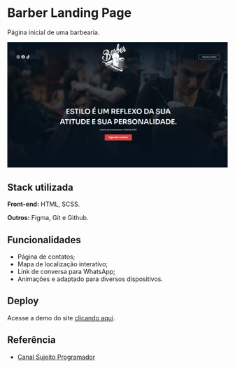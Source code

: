 # Barber Landing Page

Página inicial de uma barbearia.

![App Screenshot](./.github/thumb.png)

## Stack utilizada

**Front-end:** HTML, SCSS.

**Outros:** Figma, Git e Github.

## Funcionalidades

- Página de contatos;
- Mapa de localização interativo;
- Link de conversa para WhatsApp;
- Animações e adaptado para diversos dispositivos.

## Deploy

Acesse a demo do site [clicando aqui]().

## Referência

- [Canal Sujeito Programador](https://www.youtube.com/@Sujeitoprogramador)
